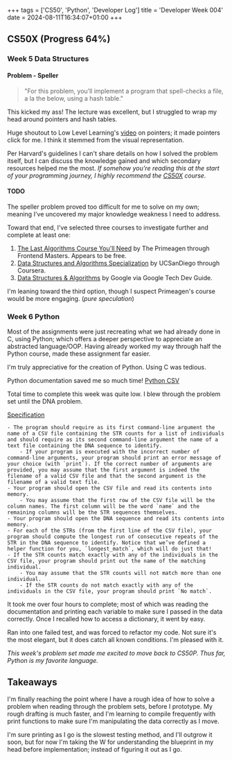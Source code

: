 +++
tags = ['CS50', 'Python', 'Developer Log']
title = 'Developer Week 004'
date = 2024-08-11T16:34:07+01:00
+++

## CS50X (Progress 64%)

### Week 5 Data Structures

#### Problem - Speller

> "For this problem, you’ll implement a program that spell-checks a file, a la the below, using a hash table."

This kicked my ass! The lecture was excellent, but I struggled to wrap my head around pointers and hash tables.

Huge shoutout to Low Level Learning's [video](https://www.youtube.com/watch?v=2ybLD6_2gKM) on pointers; it made pointers click for me. I think it stemmed from the visual representation.

Per Harvard's guidelines I can't share details on how I solved the problem itself, but I can discuss the knowledge gained and which secondary resources helped me the most. _If somehow you're reading this at the start of your programming journey, I highly recommend the [CS50X](https://cs50.harvard.edu/x/2024/) course._

#### TODO

The speller problem proved too difficult for me to solve on my own; meaning I've uncovered my major knowledge weakness I need to address.

Toward that end, I've selected three courses to investigate further and complete at least one:

1. [The Last Algorithms Course You'll Need](https://frontendmasters.com/courses/algorithms/) by The Primeagen through Frontend Masters. Appears to be free.
2. [Data Structures and Algorithms Specialization](https://www.coursera.org/specializations/data-structures-algorithms) by UCSanDiego through Coursera.
3. [Data Structures & Algorithms](https://techdevguide.withgoogle.com/paths/data-structures-and-algorithms/) by Google via Google Tech Dev Guide.

I'm leaning toward the third option, though I suspect Primeagen's course would be more engaging. (_pure speculation_)

### Week 6 Python

Most of the assignments were just recreating what we had already done in C, using Python; which offers a deeper perspective to appreciate an abstracted language/OOP. Having already worked my way through half the Python course, made these assignment far easier.

I'm truly appreciative for the creation of Python. Using C was tedious.

Python documentation saved me so much time!
[Python CSV](https://docs.python.org/3/library/csv.html)

Total time to complete this week was quite low. I blew through the problem set until the DNA problem.

[Specification](https://cs50.harvard.edu/x/2024/psets/6/dna/#specification)

```
- The program should require as its first command-line argument the name of a CSV file containing the STR counts for a list of individuals and should require as its second command-line argument the name of a text file containing the DNA sequence to identify.
    - If your program is executed with the incorrect number of command-line arguments, your program should print an error message of your choice (with `print`). If the correct number of arguments are provided, you may assume that the first argument is indeed the filename of a valid CSV file and that the second argument is the filename of a valid text file.
- Your program should open the CSV file and read its contents into memory.
    - You may assume that the first row of the CSV file will be the column names. The first column will be the word `name` and the remaining columns will be the STR sequences themselves.
- Your program should open the DNA sequence and read its contents into memory.
- For each of the STRs (from the first line of the CSV file), your program should compute the longest run of consecutive repeats of the STR in the DNA sequence to identify. Notice that we’ve defined a helper function for you, `longest_match`, which will do just that!
- If the STR counts match exactly with any of the individuals in the CSV file, your program should print out the name of the matching individual.
    - You may assume that the STR counts will not match more than one individual.
    - If the STR counts do not match exactly with any of the individuals in the CSV file, your program should print `No match`.
```

It took me over four hours to complete; most of which was reading the documentation and printing each variable to make sure I passed in the data correctly. Once I recalled how to access a dictionary, it went by easy.

Ran into one failed test, and was forced to refactor my code. Not sure it's the most elegant, but it does catch all known conditions. I'm pleased with it.

_This week's problem set made me excited to move back to CS50P. Thus far, Python is my favorite language._

## Takeaways

I'm finally reaching the point where I have a rough idea of how to solve a problem when reading through the problem sets, before I prototype. My rough drafting is much faster, and I'm learning to compile frequently with print functions to make sure I'm manipulating the data correctly as I move.

I'm sure printing as I go is the slowest testing method, and I'll outgrow it soon, but for now I'm taking the W for understanding the blueprint in my head before implementation; instead of figuring it out as I go.

